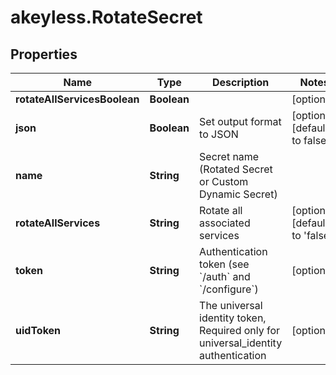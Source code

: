 # akeyless.RotateSecret

## Properties

Name | Type | Description | Notes
------------ | ------------- | ------------- | -------------
**rotateAllServicesBoolean** | **Boolean** |  | [optional] 
**json** | **Boolean** | Set output format to JSON | [optional] [default to false]
**name** | **String** | Secret name (Rotated Secret or Custom Dynamic Secret) | 
**rotateAllServices** | **String** | Rotate all associated services | [optional] [default to &#39;false&#39;]
**token** | **String** | Authentication token (see &#x60;/auth&#x60; and &#x60;/configure&#x60;) | [optional] 
**uidToken** | **String** | The universal identity token, Required only for universal_identity authentication | [optional] 


